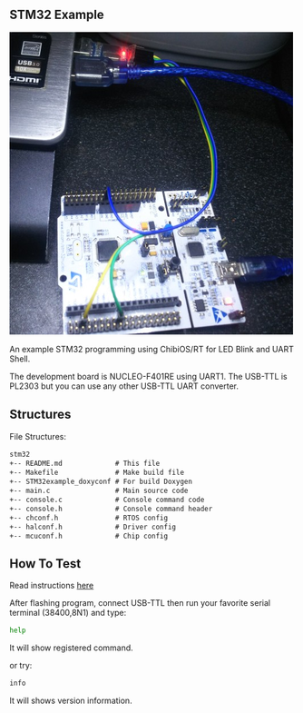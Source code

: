 ## STM32 Example

![images](../../images/stm32demo.jpg)

An example STM32 programming using ChibiOS/RT for LED Blink and UART Shell.

The development board is NUCLEO-F401RE using UART1.
The USB-TTL is PL2303 but you can use any other USB-TTL UART converter.

## Structures

File Structures:

```
stm32
+-- README.md             # This file
+-- Makefile              # Make build file
+-- STM32example_doxyconf # For build Doxygen
+-- main.c                # Main source code
+-- console.c             # Console command code
+-- console.h             # Console command header
+-- chconf.h              # RTOS config
+-- halconf.h             # Driver config
+-- mcuconf.h             # Chip config
```

## How To Test

Read instructions [here](https://github.com/mekatronik-achmadi/md_tutorial/blob/master/internship/tutorials/stm32.md)

After flashing program, connect USB-TTL then run your favorite serial terminal (38400,8N1) and type:

```sh
help
```

It will show registered command.

or try:

```sh
info
```

It will shows version information.
